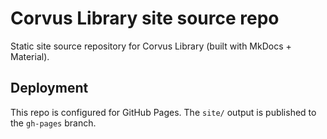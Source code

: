 # Corvus Library site source repo

Static site source repository for Corvus Library (built with MkDocs + Material).

## Deployment

This repo is configured for GitHub Pages. The `site/` output is published to the `gh-pages` branch.
